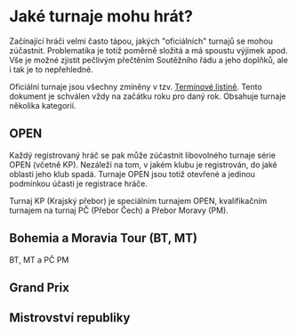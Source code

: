 Jaké turnaje mohu hrát?
=======================

Začínající hráči velmi často tápou, jakých "oficiálních" turnajů se mohou
zúčastnit. Problematika je totiž poměrně složitá a má spoustu výjimek
apod. Vše je možné zjistit pečlivým přečtěním Soutěžního řádu a jeho doplňků,
ale i tak je to nepřehledné.

Oficiální turnaje jsou všechny zmíněny v
tzv. [Termínové listině](https://www.minigolf-sport.cz/terminova-listina/ke-stazeni/). Tento
dokument je schválen vždy na začátku roku pro daný rok. Obsahuje turnaje
několika kategorií.

OPEN
----

Každý registrovaný hráč se pak může zúčastnit libovolného turnaje série OPEN
(včetně KP). Nezáleží na tom, v jakém klubu je registrován, do jaké oblasti
jeho klub spadá. Turnaje OPEN jsou totiž otevřené a jedinou podmínkou účasti
je registrace hráče.

Turnaj KP (Krajský přebor) je speciálním turnajem OPEN, kvalifikačním turnajem
na turnaj PČ (Přebor Čech) a Přebor Moravy (PM).


Bohemia a Moravia Tour (BT, MT)
-------------------------------

BT, MT a PČ PM

Grand Prix
----------

Mistrovství republiky
---------------------

